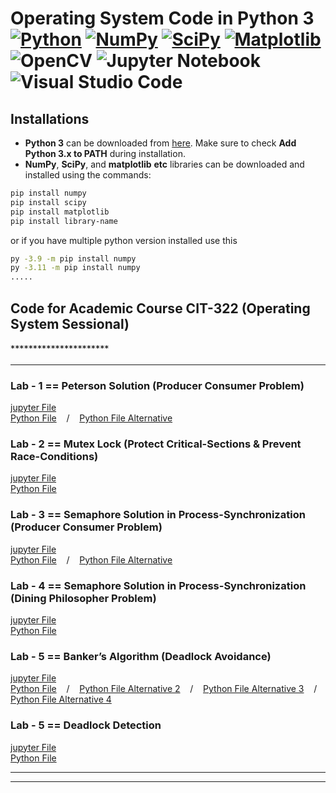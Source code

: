 # Operating System Code in Python 3<br/>[![Python](https://img.shields.io/badge/python-3670A0?style=for-the-badge&logo=python&logoColor=ffdd54)](https://www.python.org/) [![NumPy](https://img.shields.io/badge/numpy-%23013243.svg?style=for-the-badge&logo=numpy&logoColor=white)](https://pypi.org/project/numpy/) [![SciPy](https://img.shields.io/badge/SciPy-%230C55A5.svg?style=for-the-badge&logo=scipy&logoColor=%white)](https://pypi.org/project/scipy/) [![Matplotlib](https://img.shields.io/badge/Matplotlib-%23ffffff.svg?style=for-the-badge&logo=Matplotlib&logoColor=black)](https://pypi.org/project/matplotlib/) ![OpenCV](https://img.shields.io/badge/opencv-%23white.svg?style=for-the-badge&logo=opencv&logoColor=white) ![Jupyter Notebook](https://img.shields.io/badge/jupyter-%23FA0F00.svg?style=for-the-badge&logo=jupyter&logoColor=white) ![Visual Studio Code](https://img.shields.io/badge/Visual%20Studio%20Code-0078d7.svg?style=for-the-badge&logo=visual-studio-code&logoColor=white)

## Installations

* **Python 3** can be downloaded from [here](https://www.python.org/downloads/). Make sure to check **Add Python 3.x to PATH** during installation.
* **NumPy**, **SciPy**, and **matplotlib** **etc** libraries can be downloaded and installed using the commands:
```bash
pip install numpy
pip install scipy
pip install matplotlib
pip install library-name
```
or if you have multiple python version installed use this
```bash
py -3.9 -m pip install numpy
py -3.11 -m pip install numpy
.....
```

## Code for Academic Course CIT-322 (Operating System Sessional)
#### `**********************`
<hr/>

### Lab - 1 == Peterson Solution (Producer Consumer Problem)
 [jupyter File](./peterson_solution.ipynb)     <br/>
 [Python File](./same_python_file/peterson_solution.py) &nbsp;&nbsp; / &nbsp;&nbsp; [Python File Alternative](./same_python_file/peterson_solution_alternative.py)

### Lab - 2 == Mutex Lock (Protect Critical-Sections & Prevent Race-Conditions)
 [jupyter File](./mutex_lock.ipynb)     <br/>
 [Python File](./same_python_file/mutex_lock.py)

### Lab - 3 == Semaphore Solution in Process-Synchronization (Producer Consumer Problem)
 [jupyter File](./semaphore_producer_consumer.ipynb)     <br/>
 [Python File](./same_python_file/semaphore_producer_consumer.py) &nbsp;&nbsp; / &nbsp;&nbsp; [Python File Alternative](./same_python_file/semaphore_producer_consumer_alternative.py)

### Lab - 4 == Semaphore Solution in Process-Synchronization (Dining Philosopher Problem)
 [jupyter File](./semaphore_dining_philosopher.ipynb)     <br/>
 [Python File](./same_python_file/semaphore_dining_philosopher.py)

### Lab - 5 == Banker’s Algorithm (Deadlock Avoidance)
 [jupyter File](./bankers_algorithm.ipynb)     <br/>
 [Python File](./same_python_file/bankers_algorithm.py) &nbsp;&nbsp; / &nbsp;&nbsp; [Python File Alternative 2](./same_python_file/bankers_algorithm_alternative_2.py) &nbsp;&nbsp; / &nbsp;&nbsp; [Python File Alternative 3](./same_python_file/bankers_algorithm_alternative_3.py) &nbsp;&nbsp; / &nbsp;&nbsp; [Python File Alternative 4](./same_python_file/bankers_algorithm_alternative_4.py)

### Lab - 5 == Deadlock Detection
 [jupyter File](./deadlock_detection.ipynb)     <br/>
 [Python File](./same_python_file/deadlock_detection.py)
 

<hr/><hr/>
